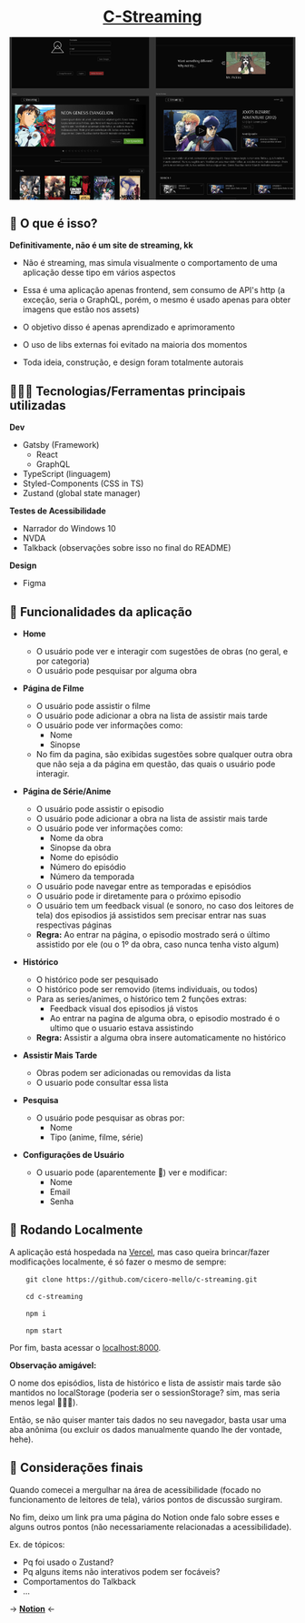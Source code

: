 <h1 align="center">
    <a href="https://c-streaming.vercel.app/">
        C-Streaming
    </a>
</h1>

<div align="center" >
    <img
        align="center"
        alt="C-Streaming Figma Screenshot"
        src="./src/assets/images/screenshot-figma.png"
    />
</div>

## 🤨 O que é isso?

**Definitivamente, não é um site de streaming, kk**

- Não é streaming, mas simula visualmente o comportamento de uma aplicação desse tipo em vários aspectos

- Essa é uma aplicação apenas frontend, sem consumo de API's http (a exceção, seria o GraphQL, porém, o  mesmo é usado apenas para obter imagens que estão nos assets)

- O objetivo disso é apenas aprendizado e aprimoramento

- O uso de libs externas foi evitado na maioria dos momentos

- Toda ideia, construção, e design foram totalmente autorais


## 👨🏼‍💻 Tecnologias/Ferramentas principais utilizadas

**Dev**
- Gatsby (Framework)
    - React
    - GraphQL
- TypeScript (linguagem)
- Styled-Components (CSS in TS)
- Zustand (global state manager)

**Testes de Acessibilidade**
- Narrador do Windows 10
- NVDA
- Talkback (observações sobre isso no final do README)

**Design**
- Figma

## 🤖 Funcionalidades da aplicação

- **Home**
    - O usuário pode ver e interagir com sugestões de obras (no geral, e por categoria)
    - O usuário pode pesquisar por alguma obra

- **Página de Filme**
    - O usuário pode assistir o filme
    - O usuário pode adicionar a obra na lista de assistir mais tarde
    - O usuário pode ver informações como:
        - Nome
        - Sinopse
    - No fim da pagina, são exibidas sugestões sobre qualquer outra obra que não seja a da página em questão, das quais o usuário pode interagir.

- **Página de Série/Anime**
    - O usuário pode assistir o episodio
    - O usuário pode adicionar a obra na lista de assistir mais tarde
    - O usuário pode ver informações como:
        - Nome da obra
        - Sinopse da obra
        - Nome do episódio
        - Número do episódio
        - Número da temporada
    - O usuário pode navegar entre as temporadas e episódios
    - O usuário pode ir diretamente para o próximo episodio
    - O usuário tem um feedback visual (e sonoro, no caso dos leitores de tela) dos episodios já assistidos sem precisar entrar nas suas respectivas páginas
    - **Regra:** Ao entrar na página, o episodio mostrado será o último assistido por ele (ou o 1º da obra, caso nunca tenha visto algum)

- **Histórico**
    - O histórico pode ser pesquisado
    - O histórico pode ser removido (items individuais, ou todos)
    - Para as series/animes, o histórico tem 2 funções extras:
        - Feedback visual dos episodios já vistos
        - Ao entrar na pagina de alguma obra, o episodio mostrado é o ultimo que o usuario estava assistindo
    - **Regra:** Assistir a alguma obra insere automaticamente no histórico

- **Assistir Mais Tarde**
    - Obras podem ser adicionadas ou removidas da lista
    - O usuario pode consultar essa lista

- **Pesquisa**
    - O usuário pode pesquisar as obras por:
        - Nome
        - Tipo (anime, filme, série)

- **Configurações de Usuário**
    - O usuario pode (aparentemente 🤫) ver e modificar:
        - Nome
        - Email
        - Senha

## 🚀 Rodando Localmente

A aplicação está hospedada na [Vercel](https://c-streaming.vercel.app/),
mas caso queira brincar/fazer modificações localmente, é só fazer o mesmo de sempre:
```shell
    git clone https://github.com/cicero-mello/c-streaming.git
```
```shell
    cd c-streaming
```
```shell
    npm i
```
```shell
    npm start
```
Por fim, basta acessar o [localhost:8000](http://localhost:8000/).

**Observação amigável:**

O nome dos episódios, lista de histórico e lista de assistir mais tarde são mantidos no localStorage (poderia ser o sessionStorage? sim, mas seria menos legal 🤷🏼‍♂️).

Então, se não quiser manter tais dados no seu navegador, basta usar uma aba anônima (ou excluir os dados manualmente quando lhe der vontade, hehe).


## 🤯 Considerações finais

Quando comecei a mergulhar na área de acessibilidade (focado no funcionamento de leitores de tela), vários pontos de discussão surgiram.

No fim, deixo um link pra uma página do Notion onde falo sobre esses e alguns outros pontos (não necessariamente relacionadas a acessibilidade).

Ex. de tópicos:

- Pq foi usado o Zustand?
- Pq alguns items não interativos podem ser focáveis?
- Comportamentos do Talkback
- ...

-> [**Notion**](https://vaulted-parade-385.notion.site/C-Streaming-11233bf3f417806cabb8eca309908c67?pvs=4) <-
